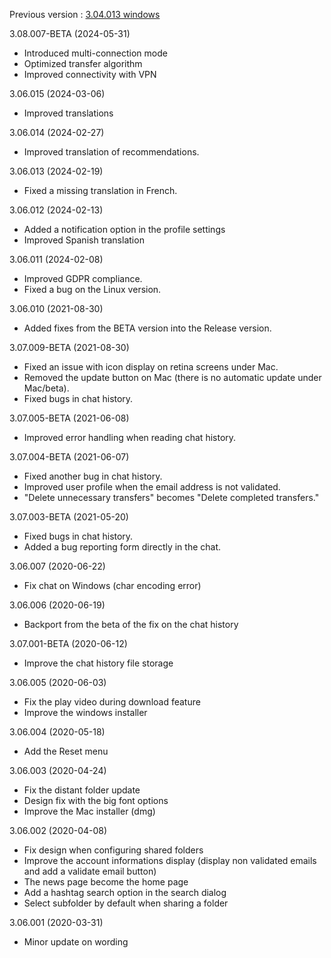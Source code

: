 
Previous version : [3.04.013 windows](https://www.gigatribe.com/software/setup_gigatribe_v3.04.013.6884.exe)

3.08.007-BETA (2024-05-31)

- Introduced multi-connection mode
- Optimized transfer algorithm
- Improved connectivity with VPN

3.06.015 (2024-03-06)

- Improved translations

3.06.014 (2024-02-27)

- Improved translation of recommendations.

3.06.013 (2024-02-19)

- Fixed a missing translation in French.
    
3.06.012 (2024-02-13)

- Added a notification option in the profile settings 
- Improved Spanish translation

3.06.011 (2024-02-08)

- Improved GDPR compliance.
- Fixed a bug on the Linux version.

3.06.010 (2021-08-30)

- Added fixes from the BETA version into the Release version.

3.07.009-BETA (2021-08-30)

- Fixed an issue with icon display on retina screens under Mac.
- Removed the update button on Mac (there is no automatic update under Mac/beta).
- Fixed bugs in chat history.

3.07.005-BETA (2021-06-08)

- Improved error handling when reading chat history.

3.07.004-BETA (2021-06-07)

- Fixed another bug in chat history.
- Improved user profile when the email address is not validated.
- "Delete unnecessary transfers" becomes "Delete completed transfers."

3.07.003-BETA (2021-05-20)

- Fixed bugs in chat history.
- Added a bug reporting form directly in the chat.


3.06.007 (2020-06-22)

- Fix chat on Windows (char encoding error)

3.06.006 (2020-06-19)

- Backport from the beta of the fix on the chat history

3.07.001-BETA (2020-06-12)

- Improve the chat history file storage

3.06.005 (2020-06-03)

- Fix the play video during download feature
- Improve the windows installer

3.06.004 (2020-05-18)

- Add the Reset menu

3.06.003 (2020-04-24)

- Fix the distant folder update
- Design fix with the big font options
- Improve the Mac installer (dmg)

3.06.002 (2020-04-08)

- Fix design when configuring shared folders
- Improve the account informations display (display non validated emails and add a validate email button)
- The news page become the home page
- Add a hashtag search option in the search dialog
- Select subfolder by default when sharing a folder

3.06.001 (2020-03-31)

- Minor update on wording
